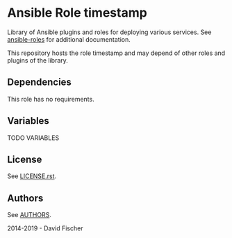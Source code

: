 # Ansible Role timestamp

Library of Ansible plugins and roles for deploying various services.
See [ansible-roles](https://github.com/davidfischer-ch/ansible-roles) for additional documentation.

This repository hosts the role timestamp and may depend of other roles and plugins of the library.

## Dependencies

This role has no requirements.

## Variables

TODO VARIABLES

## License

See [LICENSE.rst](LICENSE.rst).

## Authors

See [AUTHORS](AUTHORS).

2014-2019 - David Fischer

